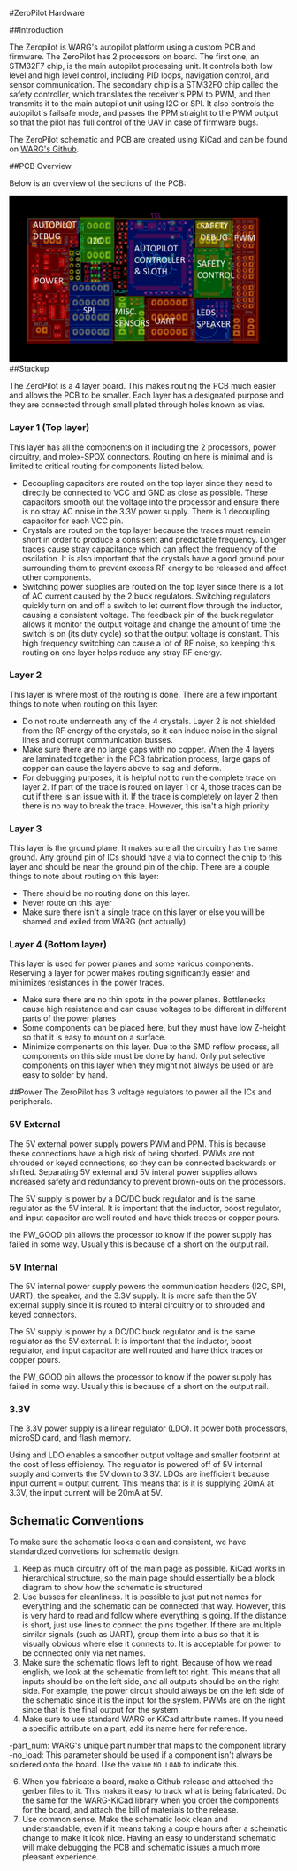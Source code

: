
#ZeroPilot Hardware

##Introduction

The Zeropilot is WARG's autopilot platform using a custom PCB and firmware. The ZeroPilot has 2 processors on board. The first one, an STM32F7 chip, is the main autopilot processing unit. It controls both low level and high level control, including PID loops, navigation control, and sensor communication. The secondary chip is a STM32F0 chip called the safety controller, which translates the receiver's PPM to PWM, and then transmits it to the main autopilot unit using I2C or SPI. It also controls the autopilot's failsafe mode, and passes the PPM straight to the PWM output so that the pilot has full control of the UAV in case of firmware bugs.

The ZeroPilot schematic and PCB are created using KiCad and can be found on [WARG's Github](github.com/uwarg).

##PCB Overview

Below is an overview of the sections of the PCB:

![PCB Overview](zeroPilot_sections.jpg)
##Stackup

The ZeroPilot is a 4 layer board. This makes routing the PCB much easier and allows the PCB to be smaller. Each layer has a designated purpose and they are connected through small plated through holes known as vias.

### Layer 1 (Top layer)
This layer has all the components on it including the 2 processors, power circuitry, and molex-SPOX connectors. Routing on here is minimal and is limited to critical routing for components listed below.

- Decoupling capacitors are routed on the top layer since they need to directly be connected to VCC and GND as close as possible. These capacitors smooth out the voltage into the processor and ensure there is no stray AC noise in the 3.3V power supply. There is 1 decoupling capacitor for each VCC pin.
- Crystals are routed on the top layer because the traces must remain short in order to produce a consisent and predictable frequency. Longer traces cause stray capacitance which can affect the frequency of the oscilation. It is also important that the crystals have a good ground pour surrounding them to prevent excess RF energy to be released and affect other components.
- Switching power supplies are routed on the top layer since there is a lot of AC current caused by the 2 buck regulators. Switching regulators quickly turn on and off a switch to let current flow through the inductor, causing a consistent voltage. The feedback pin of the buck regulator allows it monitor the output voltage and change the amount of time the switch is on (its duty cycle) so that the output voltage is constant. This high frequency switching can cause a lot of RF noise, so keeping this routing on one layer helps reduce any stray RF energy.

### Layer 2
This layer is where most of the routing is done. There are a few important things to note when routing on this layer:

- Do not route underneath any of the 4 crystals. Layer 2 is not shielded from the RF energy of the crystals, so it can induce noise in the signal lines and corrupt communication busses.
- Make sure there are no large gaps with no copper. When the 4 layers are laminated together in the PCB fabrication process, large gaps of copper can cause the layers above to sag and deform.
- For debugging purposes, it is helpful not to run the complete trace on layer 2. If part of the trace is routed on layer 1 or 4, those traces can be cut if there is an issue with it. If the trace is completely on layer 2 then there is no way to break the trace. However, this isn't a high priority

### Layer 3
This layer is the ground plane. It makes sure all the circuitry has the same ground. Any ground pin of ICs should have a via to connect the chip to this layer and should be near the ground pin of the chip. There are a couple things to note about routing on this layer:

- There should be no routing done on this layer.
- Never route on this layer
- Make sure there isn't a single trace on this layer or else you will be shamed and exiled from WARG (not actually).

### Layer 4 (Bottom layer)
This layer is used for power planes and some various components. Reserving a layer for power makes routing significantly easier and minimizes resistances in the power traces.

- Make sure there are no thin spots in the power planes. Bottlenecks cause high resistance and can cause voltages to be different in different parts of the power planes
- Some components can be placed here, but they must have low Z-height so that it is easy to mount on a surface.
- Minimize components on this layer. Due to the SMD reflow process, all components on this side must be done by hand. Only put selective components on this layer when they might not always be used or are easy to solder by hand.

##Power
The ZeroPilot has 3 voltage regulators to power all the ICs and peripherals.

### 5V External
The 5V external power supply powers PWM and PPM. This is because these connections have a high risk of being shorted. PWMs are not shrouded or keyed connections, so they can be connected backwards or shifted. Separating 5V external and 5V interal power supplies allows increased safety and redundancy to prevent brown-outs on the processors.

The 5V supply is power by a DC/DC buck regulator and is the same regulator as the 5V interal. It is important that the inductor, boost regulator, and input capacitor are well routed and have thick traces or copper pours.

the PW_GOOD pin allows the processor to know if the power supply has failed in some way. Usually this is because of a short on the output rail.

### 5V Internal
The 5V internal power supply powers the communication headers (I2C, SPI, UART), the speaker, and the 3.3V supply. It is more safe than the 5V external supply since it is routed to interal circuitry or to shrouded and keyed connectors.

The 5V supply is power by a DC/DC buck regulator and is the same regulator as the 5V external. It is important that the inductor, boost regulator, and input capacitor are well routed and have thick traces or copper pours.

the PW_GOOD pin allows the processor to know if the power supply has failed in some way. Usually this is because of a short on the output rail.

### 3.3V
The 3.3V power supply is a linear regulator (LDO). It power both processors, microSD card, and flash memory.

Using and LDO enables a smoother output voltage and smaller footprint at the cost of less efficiency. The regulator is powered off of 5V internal supply and converts the 5V down to 3.3V. LDOs are inefficient because input current = output current. This means that is it is supplying 20mA at 3.3V, the input current will be 20mA at 5V.

## Schematic Conventions

To make sure the schematic looks clean and consistent, we have standardized convetions for schematic design.

1. Keep as much circuitry off of the main page as possible. KiCad works in hierarchical structure, so the main page should essentially be a block diagram to show how the schematic is structured
2. Use busses for cleanliness. It is possible to just put net names for everything and the schematic can be connected that way. However, this is very hard to read and follow where everything is going. If the distance is short, just use lines to connect the pins together. If there are multiple similar signals (such as UART), group them into a bus so that it is visually obvious where else it connects to. It is acceptable for power to be connected only via net names.
3. Make sure the schematic flows left to right. Because of how we read english, we look at the schematic from left tot right. This means that all inputs should be on the left side, and all outputs should be on the right side. For example, the power circuit should always be on the left side of the schematic since it is the input for the system. PWMs are on the right since that is the final output for the system.
4. Make sure to use standard WARG or KiCad attribute names. If you need a specific attribute on a part, add its name here for reference.

-part_num: WARG's unique part number that maps to the component library
-no_load: This parameter should be used if a component isn't always be soldered onto the board. Use the value `NO LOAD` to indicate this.

6. When you fabricate a board, make a Github release and attached the gerber files to it. This makes it easy to track what is being fabricated. Do the same for the WARG-KiCad library when you order the components for the board, and attach the bill of materials to the release.
5. Use common sense. Make the schematic look clean and understandable, even if it means taking a couple hours after a schematic change to make it look nice. Having an easy to understand schematic will make debugging the PCB and schematic issues a much more pleasant experience.
